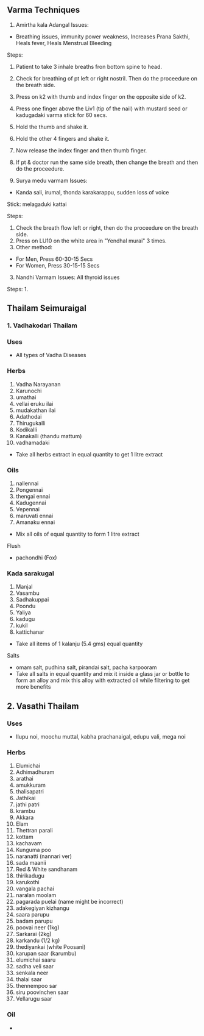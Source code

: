 ## Varma Techniques

1. Amirtha kala Adangal
Issues:
- Breathing issues, immunity power weakness, Increases Prana Sakthi, Heals fever, Heals Menstrual Bleeding

Steps:
1. Patient to take 3 inhale breaths fron bottom spine to head.
2. Check for breathing of pt left or right nostril. Then do the proceedure on the breath side.
3. Press on k2 with thumb and index finger on the opposite side of k2.
4. Press one finger above the Liv1 (tip of the nail) with mustard seed or kadugadaki varma stick for 60 secs.
5. Hold the thumb and shake it.
6. Hold the other 4 fingers and shake it.
7. Now release the index finger and then thumb finger.
8. If pt & doctor run the same side breath, then change the breath and then do the proceedure.

2. Surya medu varmam
Issues:
- Kanda sali, irumal, thonda karakarappu, sudden loss of voice

Stick: melagaduki kattai

Steps:
1. Check the breath flow left or right, then do the proceedure on the breath side.
2. Press on LU10 on the white area in "Yendhal murai" 3 times.
3. Other method: 
- For Men, Press 60-30-15 Secs
- For Women, Press 30-15-15 Secs

3. Nandhi Varmam
Issues: All thyroid issues

Steps:
1. 

## Thailam Seimuraigal

### 1. Vadhakodari Thailam

### Uses
- All types of Vadha Diseases

### Herbs
1. Vadha Narayanan
2. Karunochi
3. umathai
4. vellai eruku ilai
5. mudakathan ilai
6. Adathodai
7. Thirugukalli
8. Kodikalli
9. Kanakalli (thandu mattum)
10. vadhamadaki
- Take all herbs extract in equal quantity to get 1 litre extract

### Oils
1. nallennai 
2. Pongennai
3. thengai ennai
4. Kadugennai
5. Vepennai
6. maruvati ennai
7. Amanaku ennai
- Mix all oils of equal quantity to form 1 litre extract

Flush
- pachondhi (Fox)

### Kada sarakugal
1. Manjal
2. Vasambu
3. Sadhakuppai
4. Poondu
5. Yaliya
6. kadugu
7. kukil
8. kattichanar
- Take all items of 1 kalanju (5.4 gms) equal quantity

Salts
- omam salt, pudhina salt, pirandai salt, pacha karpooram
- Take all salts in equal quantity and mix it inside a glass jar or bottle to form an alloy and mix this alloy with extracted oil while filtering to get more benefits

## 2. Vasathi Thailam

### Uses
- Ilupu noi, moochu muttal, kabha prachanaigal, edupu vali, mega noi

### Herbs
1. Elumichai
2. Adhimadhuram
3. arathai
4. amukkuram
5. thalisapatri
6. Jathikai
7. jathi patri
8. krambu
9. Akkara
10. Elam
11. Thettran parali
12. kottam
13. kachavam
14. Kunguma poo
15. naranatti (nannari ver)
16. sada maanii
17. Red & White sandhanam
18. thirikadugu
19. karukothi
20. vangala pachai
21. naralan moolam
22. pagarada puelai (name might be incorrect)
23. adakegiyan kizhangu
24. saara parupu
25. badam parupu
26. poovai neer (1kg)
27. Sarkarai (2kg)
28. karkandu (1/2 kg)
29. thediyankai (white Poosani)
30. karupan saar (karumbu)
31. elumichai saaru
32. sadha veli saar
33. senkala neer
34. thalai saar
35. thennempoo sar
36. siru poovinchen saar
37. Vellarugu saar

### Oil
- 
